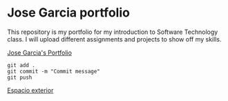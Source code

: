 # Jose Garcia portfolio

This repository is my portfolio for my introduction to Software Technology class. I will upload different assignments and projects to show off my skills.

[Jose Garcia's Portfolio](https://github.com/alejandrogarciavina28/ist-portfolio-jose)

```
git add .
git commit -m "Commit message"
git push
```

[Espacio exterior](https://www.freepik.es/foto-gratis/superficie-lunar-fondo-gran-planeta_29302738.htm#query=espacio%20exterior&position=7&from_view=keyword&track=ais&uuid=87fdddda-f324-4672-981a-8f9610c87098)

